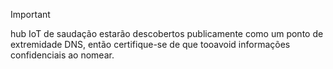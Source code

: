 > [!IMPORTANT]
> hub IoT de saudação estarão descobertos publicamente como um ponto de extremidade DNS, então certifique-se de que tooavoid informações confidenciais ao nomear.
>
